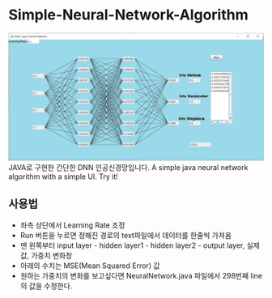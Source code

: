 # Simple-Neural-Network-Algorithm
![인공신경망](./img/neuralnet.png)
JAVA로 구현한 간단한 DNN 인공신경망입니다.
A simple java neural network algorithm with a simple UI. Try it!

## 사용법
-	좌측 상단에서 Learning Rate 조정
-	Run 버튼을 누르면 정해진 경로의 text파일에서 데이터를 한줄씩 가져옴
-	맨 왼쪽부터 input layer - hidden layer1 - hidden layer2 - output layer, 실제값, 가중치 변화창
-	아래의 수치는 MSE(Mean Squared Error) 값
-	원하는 가중치의 변화를 보고싶다면 NeuralNetwork.java 파일에서 298번째 line의 값을 수정한다. 
